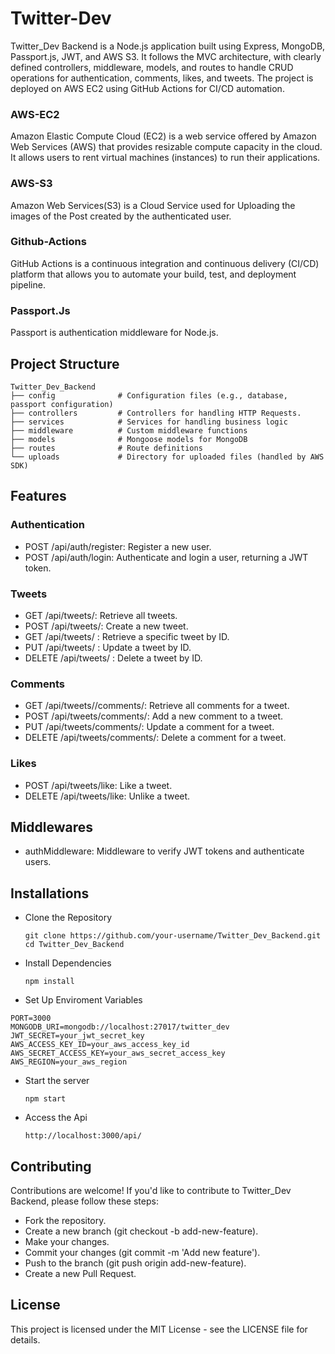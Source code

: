 # Twitter-Dev
Twitter_Dev Backend is a Node.js application built using Express, MongoDB, Passport.js, JWT, and AWS S3. It follows the MVC architecture, with clearly defined controllers, middleware, models, and routes to handle CRUD operations for authentication, comments, likes, and tweets. The project is deployed on AWS EC2 using GitHub Actions for CI/CD automation.

### AWS-EC2
Amazon Elastic Compute Cloud (EC2) is a web service offered by Amazon Web Services (AWS) that provides resizable compute capacity in the cloud. It allows users to rent virtual machines (instances) to run their applications.
### AWS-S3 
Amazon Web Services(S3) is a Cloud Service used for Uploading the images of the Post created by the authenticated user.
### Github-Actions
GitHub Actions is a continuous integration and continuous delivery (CI/CD) platform that allows you to automate your build, test, and deployment pipeline.
### Passport.Js
 Passport is authentication middleware for Node.js.
 
## Project Structure
```
Twitter_Dev_Backend
├── config              # Configuration files (e.g., database, passport configuration)
├── controllers         # Controllers for handling HTTP Requests.
├── services            # Services for handling business logic
├── middleware          # Custom middleware functions
├── models              # Mongoose models for MongoDB
├── routes              # Route definitions
└── uploads             # Directory for uploaded files (handled by AWS SDK)

```
## Features
 ### Authentication
 - POST /api/auth/register: Register a new user.
 - POST /api/auth/login: Authenticate and login a user, returning a JWT token.
   
 ### Tweets
 - GET /api/tweets/: Retrieve all tweets.
 - POST /api/tweets/: Create a new tweet.
 - GET /api/tweets/ : Retrieve a specific tweet by ID.
 - PUT /api/tweets/ : Update a tweet by ID.
 - DELETE /api/tweets/ : Delete a tweet by ID.

  ### Comments
  - GET /api/tweets//comments/: Retrieve all comments for a tweet.
  - POST /api/tweets/comments/: Add a new comment to a tweet.
  -  PUT /api/tweets/comments/: Update a comment for a tweet.
  -  DELETE /api/tweets/comments/: Delete a comment for a tweet.

  ### Likes
 - POST /api/tweets/like: Like a tweet.
 - DELETE /api/tweets/like: Unlike a tweet.
  
## Middlewares
- authMiddleware: Middleware to verify JWT tokens and authenticate users.

## Installations
- Clone the Repository
  ```
  git clone https://github.com/your-username/Twitter_Dev_Backend.git
  cd Twitter_Dev_Backend

  ```
- Install Dependencies
  ```
  npm install

  ```
- Set Up Enviroment Variables
```
PORT=3000
MONGODB_URI=mongodb://localhost:27017/twitter_dev
JWT_SECRET=your_jwt_secret_key
AWS_ACCESS_KEY_ID=your_aws_access_key_id
AWS_SECRET_ACCESS_KEY=your_aws_secret_access_key
AWS_REGION=your_aws_region

```
- Start the server
  ```
  npm start
  ```
- Access the Api
  ```
  http://localhost:3000/api/
  ```

## Contributing
Contributions are welcome! If you'd like to contribute to Twitter_Dev Backend, please follow these steps:

- Fork the repository.
- Create a new branch (git checkout -b  add-new-feature).
- Make your changes.
- Commit your changes (git commit -m 'Add new feature').
- Push to the branch (git push origin add-new-feature).
- Create a new Pull Request.

## License
 This project is licensed under the MIT License - see the LICENSE file for details.



